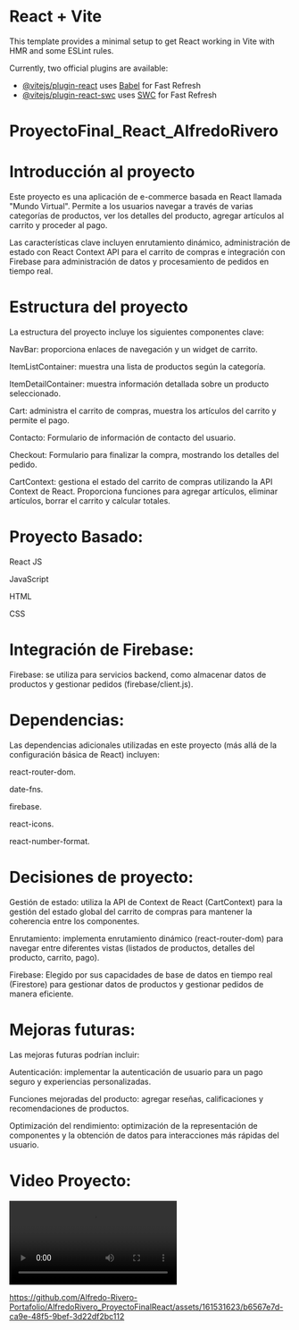 # React + Vite

This template provides a minimal setup to get React working in Vite with HMR and some ESLint rules.

Currently, two official plugins are available:

- [@vitejs/plugin-react](https://github.com/vitejs/vite-plugin-react/blob/main/packages/plugin-react/README.md) uses [Babel](https://babeljs.io/) for Fast Refresh
- [@vitejs/plugin-react-swc](https://github.com/vitejs/vite-plugin-react-swc) uses [SWC](https://swc.rs/) for Fast Refresh

# ProyectoFinal_React_AlfredoRivero

# Introducción al proyecto

Este proyecto es una aplicación de e-commerce basada en React llamada "Mundo Virtual". Permite a los usuarios navegar a través de varias categorías de productos, ver los detalles del producto, agregar artículos al carrito y proceder al pago.

Las características clave incluyen enrutamiento dinámico, administración de estado con React Context API para el carrito de compras e integración con Firebase para administración de datos y procesamiento de pedidos en tiempo real.

# Estructura del proyecto

La estructura del proyecto incluye los siguientes componentes clave:

NavBar: proporciona enlaces de navegación y un widget de carrito.

ItemListContainer: muestra una lista de productos según la categoría.

ItemDetailContainer: muestra información detallada sobre un producto seleccionado.

Cart: administra el carrito de compras, muestra los artículos del carrito y permite el pago.

Contacto: Formulario de información de contacto del usuario.

Checkout: Formulario para finalizar la compra, mostrando los detalles del pedido.

CartContext: gestiona el estado del carrito de compras utilizando la API Context de React. Proporciona funciones para agregar artículos, eliminar artículos, borrar el carrito y calcular totales.

# Proyecto Basado:

React JS

JavaScript

HTML

CSS

# Integración de Firebase:

Firebase: se utiliza para servicios backend, como almacenar datos de productos y gestionar pedidos (firebase/client.js).

# Dependencias:

Las dependencias adicionales utilizadas en este proyecto (más allá de la configuración básica de React) incluyen:

react-router-dom.

date-fns.

firebase.

react-icons.

react-number-format.

# Decisiones de proyecto:

Gestión de estado: utiliza la API de Context de React (CartContext) para la gestión del estado global del carrito de compras para mantener la coherencia entre los componentes.

Enrutamiento: implementa enrutamiento dinámico (react-router-dom) para navegar entre diferentes vistas (listados de productos, detalles del producto, carrito, pago).

Firebase: Elegido por sus capacidades de base de datos en tiempo real (Firestore) para gestionar datos de productos y gestionar pedidos de manera eficiente.

# Mejoras futuras:

Las mejoras futuras podrían incluir:

Autenticación: implementar la autenticación de usuario para un pago seguro y experiencias personalizadas.

Funciones mejoradas del producto: agregar reseñas, calificaciones y recomendaciones de productos.

Optimización del rendimiento: optimización de la representación de componentes y la obtención de datos para interacciones más rápidas del usuario.

# Video Proyecto:
<video controls src="video de proyecto react.mp4" title="Title"></video>

https://github.com/Alfredo-Rivero-Portafolio/AlfredoRivero_ProyectoFinalReact/assets/161531623/b6567e7d-ca9e-48f5-9bef-3d22df2bc112


